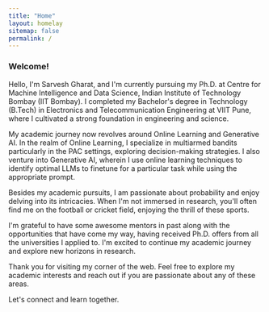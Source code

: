 ```yaml
---
title: "Home"
layout: homelay
sitemap: false
permalink: /
---
```


### Welcome!

Hello, I'm Sarvesh Gharat, and I'm currently pursuing my Ph.D. at Centre for Machine Intelligence and Data Science, Indian Institute of Technology Bombay (IIT Bombay). I completed my Bachelor's degree in Technology (B.Tech) in Electronics and Telecommunication Engineering at VIIT Pune, where I cultivated a strong foundation in engineering and science.

My academic journey now revolves around Online Learning and Generative AI. In the realm of Online Learning, I specialize in multiarmed bandits particularly in the PAC settings, exploring decision-making strategies. I also venture into Generative AI, wherein I use online learning techniques to identify optimal LLMs to finetune for a particular task while using the appropriate prompt.

Besides my academic pursuits, I am passionate about probability and enjoy delving into its intricacies. When I'm not immersed in research, you'll often find me on the football or cricket field, enjoying the thrill of these sports.

I'm grateful to have some awesome mentors in past along with the opportunities that have come my way, having received Ph.D. offers from all the universities I applied to. I'm excited to continue my academic journey and explore new horizons in research.

Thank you for visiting my corner of the web. Feel free to explore my academic interests and reach out if you are passionate about any of these areas. 

Let's connect and learn together.



